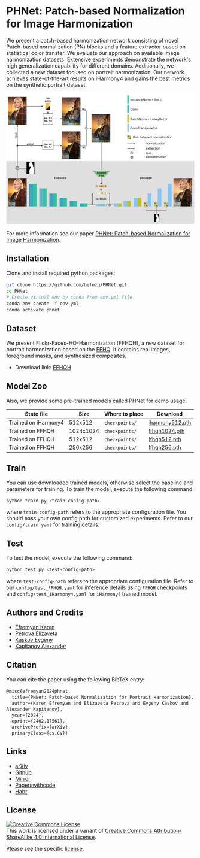 # PHNet: Patch-based Normalization for Image Harmonization

We present a patch-based harmonization network consisting of novel Patch-based normalization (PN) blocks and a feature extractor based on statistical color transfer. We evaluate our approach on available image harmonization datasets. Extensive experiments demonstrate the network's high generalization capability for different domains. Additionally, we collected a new dataset focused on portrait harmonization. Our network achieves state-of-the-art results on iHarmony4 and gains the best metrics on the synthetic portrait dataset.

![example](assets/scheme.png)

For more information see our paper [PHNet: Patch-based Normalization for Image Harmonization](https://arxiv.org/abs/2402.17561).

## Installation
Clone and install required python packages:
```bash
git clone https://github.com/befozg/PHNet.git
cd PHNet
# Create virtual env by conda from env.yml file
conda env create -f env.yml
conda activate phnet
```

## Dataset
We present Flickr-Faces-HQ-Harmonization (FFHQH), a new dataset for portrait harmonization based on the [FFHQ](https://github.com/NVlabs/ffhq-dataset). It contains real images, foreground masks, and synthesized composites. 

- Download link: [FFHQH](https://sc.link/P3MXg)


## Model Zoo
Also, we provide some pre-trained models called PHNet for demo usage.

| State file               | Size      | Where to place    | Download |
|--------------------------|-----------|-------------------------------------------|----|
| Trained on iHarmony4     | 512x512   |   `checkpoints/`  | [iharmony512.pth](https://n-ws-620xz-pd11.s3pd11.sbercloud.ru/b-ws-620xz-pd11-jux/harmonization/models/best_iharmony.pth)|
| Trained on FFHQH         | 1024x1024 |   `checkpoints/`  | [ffhqh1024.pth](https://n-ws-620xz-pd11.s3pd11.sbercloud.ru/b-ws-620xz-pd11-jux/harmonization/models/best_ffhqh1024.pth) |
| Trained on FFHQH         | 512x512   |   `checkpoints/`  | [ffhqh512.pth](https://n-ws-620xz-pd11.s3pd11.sbercloud.ru/b-ws-620xz-pd11-jux/harmonization/models/best_ffhqh512.pth) |
| Trained on FFHQH         | 256x256   |   `checkpoints/`  | [ffhqh256.pth](https://n-ws-620xz-pd11.s3pd11.sbercloud.ru/b-ws-620xz-pd11-jux/harmonization/models/best_ffhqh256.pth) |


## Train
You can use downloaded trained models, otherwise select the baseline and parameters for training.
To train the model, execute the following command:

```bash
python train.py <train-config-path> 
```
where ```train-config-path``` refers to the appropriate configuration file.
You should pass your own config path for customized experiments. Refer to our ```config/train.yaml```  for training details.

## Test
To test the model, execute the following command:

```bash
python test.py <test-config-path>
```
where ```test-config-path``` refers to the appropriate configuration file. Refer to our ```config/test_FFHQH.yaml``` for inference details using ```FFHQH``` checkpoints and ```config/test_iHarmony4.yaml``` for ```iHarmony4``` trained model.

## Authors and Credits
- [Efremyan Karen](https://www.linkedin.com/in/befozg)
- [Petrova Elizaveta](https://www.linkedin.com/in/kleinsbotle/)
- [Kaskov Evgeny](https://linkedin.com/in/darkasevgen)
- [Kapitanov Alexander](https://www.linkedin.com/in/hukenovs)

## Citation
You can cite the paper using the following BibTeX entry:

    @misc{efremyan2024phnet,
      title={PHNet: Patch-based Normalization for Portrait Harmonization}, 
      author={Karen Efremyan and Elizaveta Petrova and Evgeny Kaskov and Alexander Kapitanov},
      year={2024},
      eprint={2402.17561},
      archivePrefix={arXiv},
      primaryClass={cs.CV}}


## Links
- [arXiv](https://arxiv.org/abs/2402.17561)
- [Github](https://github.com/ai-forever/PHNet)
- [Mirror](https://gitlab.ai.cloud.ru/rndcv/PHNet)
- [Paperswithcode](https://paperswithcode.com/paper/phnet-patch-based-normalization-for-portrait)
- [Habr](https://habr.com/ru/companies/sberdevices/articles/797901/)

## License
<a rel="license" href="http://creativecommons.org/licenses/by-sa/4.0/"><img alt="Creative Commons License" style="border-width:0" src="https://i.creativecommons.org/l/by-sa/4.0/88x31.png" /></a><br />This work is licensed under a variant of <a rel="license" href="http://creativecommons.org/licenses/by-sa/4.0/">Creative Commons Attribution-ShareAlike 4.0 International License</a>.

Please see the specific [license](https://github.com/ai-forever/PHNet/blob/main/license/en_us.pdf).

